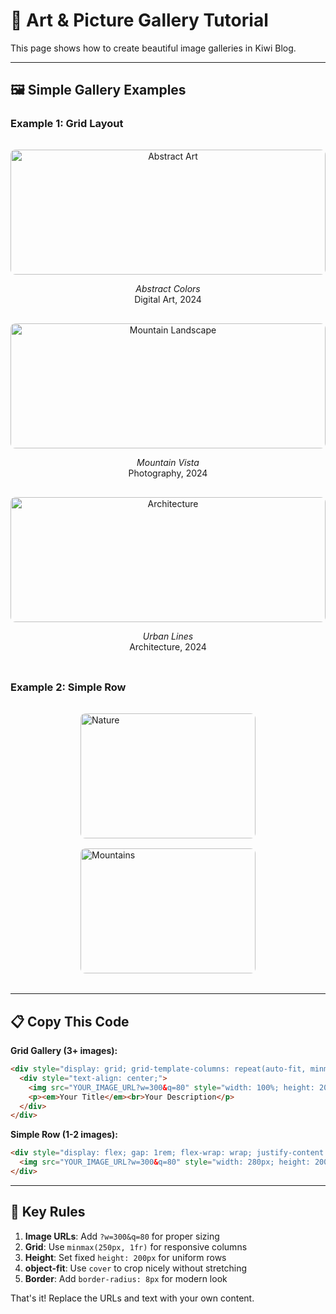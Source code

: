 # 🎨 Art & Picture Gallery Tutorial

This page shows how to create beautiful image galleries in Kiwi Blog.

---

## 🖼️ Simple Gallery Examples

### Example 1: Grid Layout

<div style="display: grid; grid-template-columns: repeat(auto-fit, minmax(250px, 1fr)); gap: 1rem; margin: 2rem 0;">
  <div style="text-align: center;">
    <img src="https://images.unsplash.com/photo-1541701494587-cb58502866ab?w=300&q=80" style="width: 100%; height: 200px; object-fit: cover; border-radius: 8px;" alt="Abstract Art">
    <p><em>Abstract Colors</em><br>Digital Art, 2024</p>
  </div>
  <div style="text-align: center;">
    <img src="https://images.unsplash.com/photo-1506905925346-21bda4d32df4?w=300&q=80" style="width: 100%; height: 200px; object-fit: cover; border-radius: 8px;" alt="Mountain Landscape">
    <p><em>Mountain Vista</em><br>Photography, 2024</p>
  </div>
  <div style="text-align: center;">
    <img src="https://images.unsplash.com/photo-1486406146926-c627a92ad1ab?w=300&q=80" style="width: 100%; height: 200px; object-fit: cover; border-radius: 8px;" alt="Architecture">
    <p><em>Urban Lines</em><br>Architecture, 2024</p>
  </div>
</div>

### Example 2: Simple Row

<div style="display: flex; gap: 1rem; flex-wrap: wrap; justify-content: center; margin: 2rem 0;">
  <img src="https://images.unsplash.com/photo-1578662996442-48f60103fc96?w=300&q=80" style="width: 280px; height: 200px; object-fit: cover; border-radius: 8px;" alt="Nature">
  <img src="https://images.unsplash.com/photo-1506905925346-21bda4d32df4?w=300&q=80" style="width: 280px; height: 200px; object-fit: cover; border-radius: 8px;" alt="Mountains">
</div>

---

## 📋 Copy This Code

**Grid Gallery (3+ images):**
```html
<div style="display: grid; grid-template-columns: repeat(auto-fit, minmax(250px, 1fr)); gap: 1rem; margin: 2rem 0;">
  <div style="text-align: center;">
    <img src="YOUR_IMAGE_URL?w=300&q=80" style="width: 100%; height: 200px; object-fit: cover; border-radius: 8px;" alt="Your Alt Text">
    <p><em>Your Title</em><br>Your Description</p>
  </div>
</div>
```

**Simple Row (1-2 images):**
```html
<div style="display: flex; gap: 1rem; flex-wrap: wrap; justify-content: center; margin: 2rem 0;">
  <img src="YOUR_IMAGE_URL?w=300&q=80" style="width: 280px; height: 200px; object-fit: cover; border-radius: 8px;" alt="Your Alt Text">
</div>
```

---

## 🎯 Key Rules

1. **Image URLs**: Add `?w=300&q=80` for proper sizing
2. **Grid**: Use `minmax(250px, 1fr)` for responsive columns  
3. **Height**: Set fixed `height: 200px` for uniform rows
4. **object-fit**: Use `cover` to crop nicely without stretching
5. **Border**: Add `border-radius: 8px` for modern look

That's it! Replace the URLs and text with your own content.
